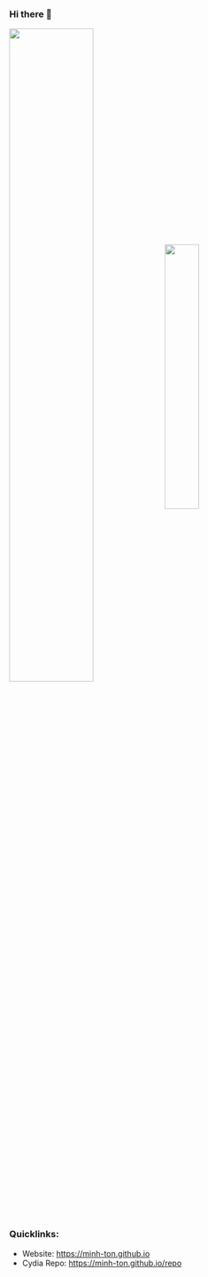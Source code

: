 ### Hi there 👋

<p>
<img align="center" width=55% src="https://github-readme-stats.anuraghazra1.vercel.app/api?username=Minh-Ton&show_icons=true&include_all_commits=true&theme=tokyonight&count_private=true"/>
<img align="center" width=35% src="https://github-readme-stats.anuraghazra1.vercel.app/api/top-langs/?username=Minh-Ton&layout=compact&theme=tokyonight&hide=applescript&count_private=true&langs_count=7"/>
</p>

### Quicklinks: 
- Website: https://minh-ton.github.io
- Cydia Repo: https://minh-ton.github.io/repo
